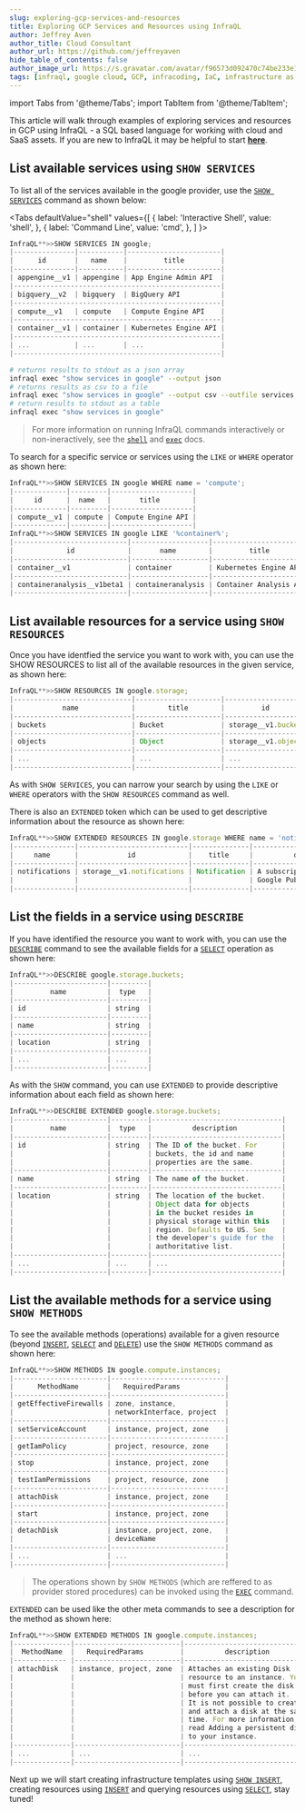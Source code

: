```yaml
---
slug: exploring-gcp-services-and-resources
title: Exploring GCP Services and Resources using InfraQL
author: Jeffrey Aven
author_title: Cloud Consultant
author_url: https://github.com/jeffreyaven
hide_table_of_contents: false
author_image_url: https://s.gravatar.com/avatar/f96573d092470c74be233e1dded5376f?s=80
tags: [infraql, google cloud, GCP, infracoding, IaC, infrastructure as code]
---
```


import Tabs from '@theme/Tabs';
import TabItem from '@theme/TabItem';

This article will walk through examples of exploring services and resources in GCP using InfraQL - a SQL based language for working with cloud and SaaS assets.  If you are new to InfraQL it may be helpful to start [__here__](/getting-started/resource-hierarchy).

## List available services using `SHOW SERVICES`  

To list all of the services available in the google provider, use the [`SHOW SERVICES`](/language-spec/show) command as shown below:  

<Tabs
  defaultValue="shell"
  values={[
    { label: 'Interactive Shell', value: 'shell', },
    { label: 'Command Line', value: 'cmd', },
  ]
}>
<TabItem value="shell">

```jsx
InfraQL**>>SHOW SERVICES IN google;
|---------------|-----------|-----------------------|
|      id       |   name    |         title         |
|---------------|-----------|-----------------------|
| appengine__v1 | appengine | App Engine Admin API  |
|---------------------------------------------------|
| bigquery__v2  | bigquery  | BigQuery API          |
|---------------------------------------------------|
| compute__v1   | compute   | Compute Engine API    |
|---------------------------------------------------|
| container__v1 | container | Kubernetes Engine API |
|---------------------------------------------------|
| ...           | ...       | ...                   |
|---------------------------------------------------|
```
</TabItem>
<TabItem value="cmd">

```bash
# returns results to stdout as a json array
infraql exec "show services in google" --output json
# returns results as csv to a file
infraql exec "show services in google" --output csv --outfile services.csv
# return results to stdout as a table
infraql exec "show services in google"
```
</TabItem>
</Tabs>

> For more information on running InfraQL commands interactively or non-ineractively, see the [`shell`](/command-line-usage/shell) and [`exec`](/command-line-usage/exec) docs.

To search for a specific service or services using the `LIKE` or `WHERE` operator as shown here:  

```jsx
InfraQL**>>SHOW SERVICES IN google WHERE name = 'compute';
|-------------|---------|--------------------|
|     id      |  name   |       title        |
|-------------|---------|--------------------|
| compute__v1 | compute | Compute Engine API |
|-------------|---------|--------------------|
InfraQL**>>SHOW SERVICES IN google LIKE '%container%';
|----------------------------|-------------------|------------------------|
|             id             |       name        |         title          |
|----------------------------|-------------------|------------------------|
| container__v1              | container         | Kubernetes Engine API  |
|----------------------------|-------------------|------------------------|
| containeranalysis__v1beta1 | containeranalysis | Container Analysis API |
|----------------------------|-------------------|------------------------|
```

## List available resources for a service using `SHOW RESOURCES`

Once you have identfied the service you want to work with, you can use the SHOW RESOURCES to list all of the available resources in the given service, as shown here:  

```jsx
InfraQL**>>SHOW RESOURCES IN google.storage;
|-----------------------------|---------------------|---------------------|
|            name             |        title        |         id          |
|-----------------------------|---------------------|---------------------|
| buckets                     | Bucket              | storage__v1.buckets |
|-----------------------------|---------------------|---------------------|
| objects                     | Object              | storage__v1.objects |
|-----------------------------|---------------------|---------------------|
| ...                         | ...                 | ...                 |
|-----------------------------|---------------------|---------------------|
```

As with `SHOW SERVICES`, you can narrow your search by using the `LIKE` or `WHERE` operators with the `SHOW RESOURCES` command as well.  

There is also an `EXTENDED` token which can be used to get descriptive information about the resource as shown here:  

```jsx
InfraQL**>>SHOW EXTENDED RESOURCES IN google.storage WHERE name = 'notifications';
|---------------|---------------------------|--------------|--------------------------------|
|     name      |            id             |    title     |          description           |
|---------------|---------------------------|--------------|--------------------------------|
| notifications | storage__v1.notifications | Notification | A subscription to receive      |
|               |                           |              | Google PubSub notifications.   |
|---------------|---------------------------|--------------|--------------------------------|
```

## List the fields in a service using `DESCRIBE`

If you have identified the resource you want to work with, you can use the [`DESCRIBE`](/language-spec/describe) command to see the available fields for a [`SELECT`](/language-spec/select) operation as shown here:  

```jsx
InfraQL**>>DESCRIBE google.storage.buckets;
|-----------------------|---------|
|         name          |  type   |
|-----------------------|---------|
| id                    | string  |
|-----------------------|---------|
| name                  | string  |
|-----------------------|---------|
| location              | string  |
|-----------------------|---------|
| ...                   | ...     |
|-----------------------|---------|
```

As with the `SHOW` command, you can use `EXTENDED` to provide descriptive information about each field as shown here:  

```jsx
InfraQL**>>DESCRIBE EXTENDED google.storage.buckets;
|-----------------------|---------|--------------------------------|
|         name          |  type   |          description           |
|-----------------------|---------|--------------------------------|
| id                    | string  | The ID of the bucket. For      |
|                       |         | buckets, the id and name       |
|                       |         | properties are the same.       |
|-----------------------|---------|--------------------------------|
| name                  | string  | The name of the bucket.        |
|-----------------------|---------|--------------------------------|
| location              | string  | The location of the bucket.    |
|                       |         | Object data for objects        |
|                       |         | in the bucket resides in       |
|                       |         | physical storage within this   |
|                       |         | region. Defaults to US. See    |
|                       |         | the developer's guide for the  |
|                       |         | authoritative list.            |
|-----------------------|---------|--------------------------------|
| ...                   | ...     | ...                            |
|-----------------------|---------|--------------------------------|
```

## List the available methods for a service using `SHOW METHODS`  

To see the available methods (operations) available for a given resource (beyond [`INSERT`](/language-spec/insert), [`SELECT`](/language-spec/select) and [`DELETE`](/language-spec/delete)) use the `SHOW METHODS` command as shown here:  

```jsx
InfraQL**>>SHOW METHODS IN google.compute.instances;
|-----------------------|----------------------------|
|      MethodName       |   RequiredParams           |
|-----------------------|----------------------------|
| getEffectiveFirewalls | zone, instance,            |
|                       | networkInterface, project  |
|-----------------------|----------------------------|
| setServiceAccount     | instance, project, zone    |
|-----------------------|----------------------------|
| getIamPolicy          | project, resource, zone    |
|-----------------------|----------------------------|
| stop                  | instance, project, zone    |
|-----------------------|----------------------------|
| testIamPermissions    | project, resource, zone    |
|-----------------------|----------------------------|
| attachDisk            | instance, project, zone    |
|-----------------------|----------------------------|
| start                 | instance, project, zone    |
|-----------------------|----------------------------|
| detachDisk            | instance, project, zone,   |
|                       | deviceName                 |
|-----------------------|----------------------------|
| ...                   | ...                        |
|-----------------------|----------------------------|
```

> The operations shown by `SHOW METHODS` (which are reffered to as provider stored procedures) can be invoked using the [`EXEC`](/language-spec/exec) command.

`EXTENDED` can be used like the other meta commands to see a description for the method as shown here:  

```jsx
InfraQL**>>SHOW EXTENDED METHODS IN google.compute.instances;
|--------------|--------------------------|--------------------------------|
|  MethodName  |   RequiredParams         |          description           |
|------------- |--------------------------|--------------------------------|
| attachDisk   | instance, project, zone  | Attaches an existing Disk      |
|              |                          | resource to an instance. You   |
|              |                          | must first create the disk     |
|              |                          | before you can attach it.      |
|              |                          | It is not possible to create   |
|              |                          | and attach a disk at the same  |
|              |                          | time. For more information,    |
|              |                          | read Adding a persistent disk  |
|              |                          | to your instance.              |
|--------------|--------------------------|--------------------------------|
| ...          | ...                      | ...                            |
|--------------|--------------------------|--------------------------------|
```

Next up we will start creating infrastructure templates using [`SHOW INSERT`](/language-spec/show#generating-an-insert-template-using-the-show-insert-command), creating  resources using [`INSERT`](/language-spec/insert) and querying resources using [`SELECT`](/language-spec/select), stay tuned!  